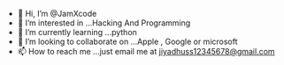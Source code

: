 - 👋 Hi, I’m @JamXcode
- 👀 I’m interested in ...Hacking And Programming
- 🌱 I’m currently learning ...python
- 💞️ I’m looking to collaborate on ...Apple , Google or microsoft
- 📫 How to reach me ...just email me at jiyadhuss12345678@gmail.com

<!---
JamXcode/JamXcode is a ✨ special ✨ repository because its `README.md` (this file) appears on your GitHub profile.
You can click the Preview link to take a look at your changes.
--->
